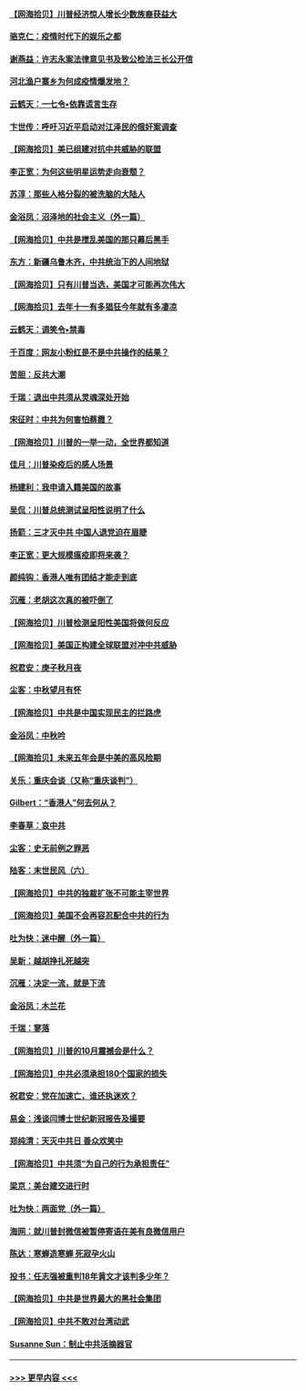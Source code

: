 #### [【网海拾贝】川普经济惊人增长少数族裔获益大](../pages/nsc993/n12471565.md?t=10132302) 
#### [骆克仁：疫情时代下的娱乐之都](../pages/nsc993/n12471312.md?t=10132302) 
#### [谢燕益：许志永案法律意见书及致公检法三长公开信](../pages/nsc993/n12470870.md?t=10132302) 
#### [河北渔户寨乡为何成疫情爆发地？](../pages/nsc993/n12464936.md?t=10132302) 
#### [云鹤天：一七令▪依靠谎言生存](../pages/nsc993/n12470034.md?t=10132302) 
#### [卞世传：呼吁习近平启动对江泽民的俄奸案调查](../pages/nsc993/n12469722.md?t=10132302) 
#### [【网海拾贝】美已组建对抗中共威胁的联盟](../pages/nsc993/n12469018.md?t=10132302) 
#### [李正宽：为何这些明星运势走向衰颓？](../pages/nsc993/n12468730.md?t=10132302) 
#### [苏淳：那些人格分裂的被洗脑的大陆人](../pages/nsc993/n12467858.md?t=10132302) 
#### [金浴凤：沼泽地的社会主义（外一篇）](../pages/nsc993/n12467792.md?t=10132302) 
#### [【网海拾贝】中共是搅乱美国的那只幕后黑手](../pages/nsc993/n12467700.md?t=10132302) 
#### [东方：新疆乌鲁木齐，中共统治下的人间地狱](../pages/nsc993/n12466075.md?t=10132302) 
#### [【网海拾贝】只有川普当选，美国才可能再次伟大](../pages/nsc993/n12466013.md?t=10132302) 
#### [【网海拾贝】去年十一有多猖狂今年就有多凄凉](../pages/nsc993/n12463649.md?t=10132302) 
#### [云鹤天：调笑令▪禁毒](../pages/nsc993/n12462975.md?t=10132302) 
#### [千百度：网友小粉红是不是中共操作的结果？](../pages/nsc993/n12461025.md?t=10132302) 
#### [苦胆：反共大潮](../pages/nsc993/n12459469.md?t=10132302) 
#### [千瑞：退出中共须从灵魂深处开始](../pages/nsc993/n12459437.md?t=10132302) 
#### [宋征时：中共为何害怕蔡霞？](../pages/nsc993/n12459097.md?t=10132302) 
#### [【网海拾贝】川普的一举一动，全世界都知道](../pages/nsc993/n12458825.md?t=10132302) 
#### [佳月：川普染疫后的感人场景](../pages/nsc993/n12456994.md?t=10132302) 
#### [杨建利：我申请入籍美国的故事](../pages/nsc993/n12455635.md?t=10132302) 
#### [吴侃：川普总统测试呈阳性说明了什么](../pages/nsc993/n12451869.md?t=10132302) 
#### [扬箭：三才灭中共 中国人退党迫在眉睫](../pages/nsc993/n12451842.md?t=10132302) 
#### [李正宽：更大规模瘟疫即将来袭？](../pages/nsc993/n12451455.md?t=10132302) 
#### [颜纯钩：香港人唯有团结才能走到底](../pages/nsc993/n12450870.md?t=10132302) 
#### [沉雁：老胡这次真的被吓倒了](../pages/nsc993/n12449796.md?t=10132302) 
#### [【网海拾贝】川普检测呈阳性美国将做何反应](../pages/nsc993/n12449042.md?t=10132302) 
#### [【网海拾贝】美国正构建全球联盟对冲中共威胁](../pages/nsc993/n12446580.md?t=10132302) 
#### [祝君安：庚子秋月夜](../pages/nsc993/n12445870.md?t=10132302) 
#### [尘客：中秋望月有怀](../pages/nsc993/n12444632.md?t=10132302) 
#### [【网海拾贝】中共是中国实现民主的拦路虎](../pages/nsc993/n12443573.md?t=10132302) 
#### [金浴凤：中秋吟](../pages/nsc993/n12441773.md?t=10132302) 
#### [【网海拾贝】未来五年会是中美的高风险期](../pages/nsc993/n12440760.md?t=10132302) 
#### [关乐：重庆会谈（又称“重庆谈判”）](../pages/nsc993/n12437525.md?t=10132302) 
#### [Gilbert：“香港人”何去何从？](../pages/nsc993/n12435894.md?t=10132302) 
#### [李春草：哀中共](../pages/nsc993/n12435874.md?t=10132302) 
#### [尘客：史无前例之罪恶](../pages/nsc993/n12435762.md?t=10132302) 
#### [陆客：末世民风（六）](../pages/nsc993/n12435354.md?t=10132302) 
#### [【网海拾贝】中共的独裁扩张不可能主宰世界](../pages/nsc993/n12435151.md?t=10132302) 
#### [【网海拾贝】美国不会再容忍配合中共的行为](../pages/nsc993/n12433808.md?t=10132302) 
#### [吐为快：迷中醒（外一篇）](../pages/nsc993/n12433585.md?t=10132302) 
#### [吴新：越胡挣扎死越突](../pages/nsc993/n12433562.md?t=10132302) 
#### [沉雁：决定一流，就是下流](../pages/nsc993/n12432128.md?t=10132302) 
#### [金浴凤：木兰花](../pages/nsc993/n12432124.md?t=10132302) 
#### [千瑞：寥落](../pages/nsc993/n12432071.md?t=10132302) 
#### [【网海拾贝】川普的10月震撼会是什么？](../pages/nsc993/n12431624.md?t=10132302) 
#### [【网海拾贝】中共必须承担180个国家的损失](../pages/nsc993/n12428893.md?t=10132302) 
#### [祝君安：党在加速亡，谁还执迷欢？](../pages/nsc993/n12428652.md?t=10132302) 
#### [易金：浅谈闫博士世纪新冠报告及撮要](../pages/nsc993/n12426822.md?t=10132302) 
#### [郑纯清：天灭中共日 善众欢笑中](../pages/nsc993/n12426784.md?t=10132302) 
#### [【网海拾贝】中共须“为自己的行为承担责任”](../pages/nsc993/n12426067.md?t=10132302) 
#### [梁京：美台建交进行时](../pages/nsc993/n12424066.md?t=10132302) 
#### [吐为快：两面党（外一篇）](../pages/nsc993/n12424043.md?t=10132302) 
#### [海网：就川普封微信被暂停寄语在美有良微信用户](../pages/nsc993/n12424021.md?t=10132302) 
#### [陈达：寒蝉造寒蝉 死寂孕火山](../pages/nsc993/n12423958.md?t=10132302) 
#### [投书：任志强被重判18年黄文才该判多少年？](../pages/nsc993/n12423672.md?t=10132302) 
#### [【网海拾贝】中共是世界最大的黑社会集团](../pages/nsc993/n12423543.md?t=10132302) 
#### [【网海拾贝】中共不敢对台湾动武](../pages/nsc993/n12421418.md?t=10132302) 
#### [Susanne Sun：制止中共活摘器官](../pages/nsc993/n12419654.md?t=10132302) 

----
#### [ >>> 更早内容 <<< ](../indexes/nsc993-earlier.md)
